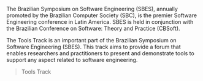 The Brazilian Symposium on Software Engineering (SBES), annually promoted by the Brazilian Computer Society (SBC), is the premier Software Engineering conference in Latin America. SBES is held in conjunction with the Brazilian Conference on Software: Theory and Practice (CBSoft).

The Tools Track is an important part of the Brazilian Symposium on Software Engineering (SBES). This track aims to provide a forum that enables researchers and practitioners to present and demonstrate tools to support any aspect related to software engineering.

> Tools Track
